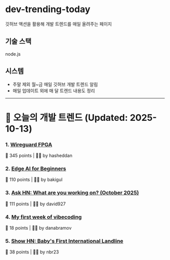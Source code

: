 # dev-trending-today
깃허브 액션을 활용해 개발 트렌드를 매일 올려주는 페이지

## 기술 스택
node.js
## 시스템
- 주말 제외 월~금 매일 깃허브 개발 트렌드 알림
- 매일 업데이트 외에 매 달 트렌드 내용도 정리
---

# 📰 오늘의 개발 트렌드 (Updated: 2025-10-13)

### 1. [Wireguard FPGA](https://github.com/chili-chips-ba/wireguard-fpga)
💬 345 points | 🧑‍💻 by hasheddan

### 2. [Edge AI for Beginners](https://github.com/microsoft/edgeai-for-beginners)
💬 110 points | 🧑‍💻 by bakigul

### 3. [Ask HN: What are you working on? (October 2025)](https://news.ycombinator.com/item?id=45561428)
💬 111 points | 🧑‍💻 by david927

### 4. [My first week of vibecoding](https://underreacted.leaflet.pub/3m2v53oi4bk2z)
💬 18 points | 🧑‍💻 by danabramov

### 5. [Show HN: Baby's First International Landline](https://wip.tf/posts/telefonefix-building-babys-first-international-landline/)
💬 38 points | 🧑‍💻 by nbr23

